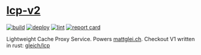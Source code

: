 # [lcp-v2](https://mattglei.ch/lcp)

[![build](https://github.com/gleich/lcp-v2/actions/workflows/build.yml/badge.svg)](https://github.com/gleich/lcp-v2/actions/workflows/build.yml)
[![deploy](https://github.com/gleich/lcp-v2/actions/workflows/deploy.yml/badge.svg)](https://github.com/gleich/lcp-v2/actions/workflows/deploy.yml)
[![lint](https://github.com/gleich/lcp-v2/actions/workflows/lint.yml/badge.svg)](https://github.com/gleich/lcp-v2/actions/workflows/lint.yml)
[![report card](https://goreportcard.com/badge/github.com/gleich/lcp-v2)](https://goreportcard.com/report/github.com/gleich/lcp-v2)

Lightweight Cache Proxy Service. Powers [mattglei.ch](https://mattglei.ch). Checkout V1 written in rust: [gleich/lcp](https://github.com/gleich/lcp)
